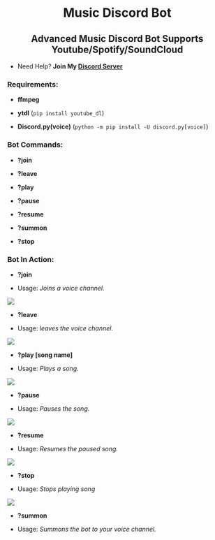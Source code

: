 <h1 align="center">Music Discord Bot</h1>
<h2 align="center">Advanced Music Discord Bot Supports Youtube/Spotify/SoundCloud</h2>

- Need Help? **Join My [Discord Server](https://discord.gg/nqgbAAkgzh)**

<h3 align="left">Requirements:</h3>

- **ffmpeg**

- **ytdl** (``pip install youtube_dl``)

- **Discord.py(voice)** (``python -m pip install -U discord.py[voice]``) 

<h3 align="left">Bot Commands:</h3>

- **?join**

- **?leave**

- **?play**

- **?pause**

- **?resume**

- **?summon**

- **?stop**

<h3 align="left">Bot In Action:</h3>

- **?join**

- Usage: *Joins a voice channel.*

<img align="center" src="https://cdn.discordapp.com/attachments/993889333171986522/1004140237318004746/unknown.png"/></a>

- **?leave**

- Usage: *leaves the voice channel.*

<img align="center" src="https://cdn.discordapp.com/attachments/993889333171986522/1004139760547278968/unknown.png"/></a>

- **?play [song name]**

- Usage: *Plays a song.*

<img align="center" src="https://cdn.discordapp.com/attachments/993889333171986522/1004140636104044614/unknown.png"/></a>

- **?pause**

- Usage: *Pauses the song.*

<img align="center" src="https://cdn.discordapp.com/attachments/993889333171986522/1004141407667236864/unknown.png"/></a>

- **?resume**

- Usage: *Resumes the paused song.*

<img align="center" src="https://cdn.discordapp.com/attachments/993889333171986522/1004141441141968976/unknown.png"/></a>

- **?stop**

- Usage: *Stops playing song*

<img align="center" src="https://cdn.discordapp.com/attachments/993889333171986522/1004140757269106719/unknown.png"/></a>

- **?summon**

- Usage: *Summons the bot to your voice channel.*
